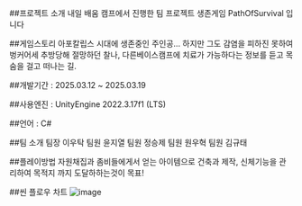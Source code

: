 ##프로젝트 소개
내일 배움 캠프에서 진행한 팀 프로젝트 생존게임 PathOfSurvival 입니다

##게임스토리
아포칼립스 시대에 생존중인 주인공... 하지만 그도 감염을 피하진 못하여 벙커어세 추방당해 절망하던 찰나, 다른베이스캠프에 치료가 가능하다는 정보를 듣고 목숨을 걸고 떠나는 길.

##개발기간 : 2025.03.12 ~ 2025.03.19

##사용엔진 : UnityEngine 2022.3.17f1 (LTS)

##언어 : C#

##팀 소개
팀장 이우탁 
팀원 윤지열
팀원 정승제
팀원 원우혁
팀원 김규태

##플레이방법
자원채집과 좀비들에게서 얻는 아이템으로 건축과 제작, 신체기능을 관리하여 목적지 까지 도달하하는것이 목표!

##씬 플로우 차트
![image](https://github.com/user-attachments/assets/b675d641-2d6a-4e72-868a-30c210122bfc)

